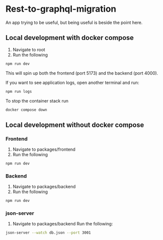# Rest-to-graphql-migration

An app trying to be useful, but being useful is beside the point here.

## Local development with docker compose

1. Navigate to root
2. Run the following

```sh
npm run dev

```

This will spin up both the frontend (port 5173) and the backend (port 4000).

If you want to see application logs, open another terminal and run:

```sh
npm run logs

```

To stop the container stack run

```sh
docker compose down

```

## Local development without docker compose

### Frontend

1. Navigate to packages/frontend
2. Run the following

```sh
npm run dev

```

### Backend

1. Navigate to packages/backend
2. Run the following

```sh
npm run dev

```

### json-server
1. Navigate to packages/backend
Run the following:

```sh
json-server --watch db.json --port 3001
```

